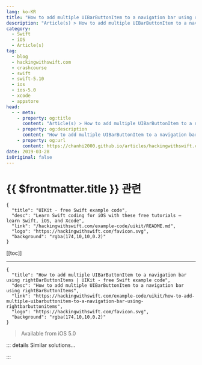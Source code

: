 ```yaml
---
lang: ko-KR
title: "How to add multiple UIBarButtonItem to a navigation bar using rightBarButtonItems"
description: "Article(s) > How to add multiple UIBarButtonItem to a navigation bar using rightBarButtonItems"
category:
  - Swift
  - iOS
  - Article(s)
tag: 
  - blog
  - hackingwithswift.com
  - crashcourse
  - swift
  - swift-5.10
  - ios
  - ios-5.0
  - xcode
  - appstore
head:
  - - meta:
    - property: og:title
      content: "Article(s) > How to add multiple UIBarButtonItem to a navigation bar using rightBarButtonItems"
    - property: og:description
      content: "How to add multiple UIBarButtonItem to a navigation bar using rightBarButtonItems"
    - property: og:url
      content: https://chanhi2000.github.io/articles/hackingwithswift.com/example-code/uikit/how-to-add-multiple-uibarbuttonitem-to-a-navigation-bar-using-rightbarbuttonitems.html
date: 2019-03-28
isOriginal: false
---
```


# {{ $frontmatter.title }} 관련

```component VPCard
{
  "title": "UIKit - free Swift example code",
  "desc": "Learn Swift coding for iOS with these free tutorials – learn Swift, iOS, and Xcode",
  "link": "/hackingwithswift.com/example-code/uikit/README.md",
  "logo": "https://hackingwithswift.com/favicon.svg",
  "background": "rgba(174,10,10,0.2)"
}
```

[[toc]]

---

```component VPCard
{
  "title": "How to add multiple UIBarButtonItem to a navigation bar using rightBarButtonItems | UIKit - free Swift example code",
  "desc": "How to add multiple UIBarButtonItem to a navigation bar using rightBarButtonItems",
  "link": "https://hackingwithswift.com/example-code/uikit/how-to-add-multiple-uibarbuttonitem-to-a-navigation-bar-using-rightbarbuttonitems",
  "logo": "https://hackingwithswift.com/favicon.svg",
  "background": "rgba(174,10,10,0.2)"
}
```

> Available from iOS 5.0

<!-- TODO: 작성 -->

<!--
The `navigationItem` property of your view controller has two properties responsible for displaying multiple bar button items on either side of `UINavigationBar`: `leftBarButtonItems` for the left-hand side and `rightBarButtonItems` for the right-hand side. These are *not* to be confused with `leftBarButtonItem` and `rightBarButtonItem`, which are older properties designed to store single items.

One confusion when working with arrays of bar button items is the order in which they are displayed: they fill from the outside in. So, when using `leftBarButtonItems` they appear in the order of your array, and when using `rightBarButtonItems` they appear in *reverse* order.

For example, here’s some code to display a share button and an add button on the right-hand side of the navigation bar, and the add button will be on the *right* of the share button:

```swift
let share = UIBarButtonItem(barButtonSystemItem: .action, target: self, action: #selector(shareTapped))
let add = UIBarButtonItem(barButtonSystemItem: .add, target: self, action: #selector(addTapped))
navigationItem.rightBarButtonItems = [add, share]
```

-->

::: details Similar solutions…

<!--
/example-code/uikit/how-to-add-a-flexible-space-to-a-uibarbuttonitem">How to add a flexible space to a UIBarButtonItem 
/example-code/uikit/how-to-add-a-bar-button-to-a-navigation-bar">How to add a bar button to a navigation bar 
/example-code/uikit/how-to-add-a-custom-view-to-a-uibarbuttonitem">How to add a custom view to a UIBarButtonItem 
/quick-start/swiftui/how-to-hide-the-tab-bar-navigation-bar-or-other-toolbars">How to hide the tab bar, navigation bar, or other toolbars 
/example-code/uikit/how-to-add-a-button-to-a-navigation-bar-using-storyboards">How to add a button to a navigation bar using storyboards</a>
-->

:::

